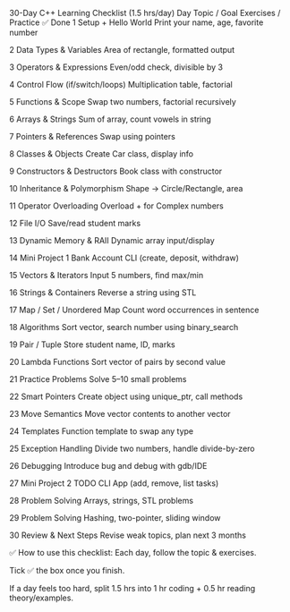 30-Day C++ Learning Checklist (1.5 hrs/day)
Day
Topic / Goal
Exercises / Practice
✅ Done
1
Setup + Hello World
Print your name, age, favorite number


2
Data Types & Variables
Area of rectangle, formatted output


3
Operators & Expressions
Even/odd check, divisible by 3


4
Control Flow (if/switch/loops)
Multiplication table, factorial


5
Functions & Scope
Swap two numbers, factorial recursively


6
Arrays & Strings
Sum of array, count vowels in string


7
Pointers & References
Swap using pointers


8
Classes & Objects
Create Car class, display info


9
Constructors & Destructors
Book class with constructor


10
Inheritance & Polymorphism
Shape → Circle/Rectangle, area


11
Operator Overloading
Overload + for Complex numbers


12
File I/O
Save/read student marks


13
Dynamic Memory & RAII
Dynamic array input/display


14
Mini Project 1
Bank Account CLI (create, deposit, withdraw)


15
Vectors & Iterators
Input 5 numbers, find max/min


16
Strings & Containers
Reverse a string using STL


17
Map / Set / Unordered Map
Count word occurrences in sentence


18
Algorithms
Sort vector, search number using binary_search


19
Pair / Tuple
Store student name, ID, marks


20
Lambda Functions
Sort vector of pairs by second value


21
Practice Problems
Solve 5–10 small problems


22
Smart Pointers
Create object using unique_ptr, call methods


23
Move Semantics
Move vector contents to another vector


24
Templates
Function template to swap any type


25
Exception Handling
Divide two numbers, handle divide-by-zero


26
Debugging
Introduce bug and debug with gdb/IDE


27
Mini Project 2
TODO CLI App (add, remove, list tasks)


28
Problem Solving
Arrays, strings, STL problems


29
Problem Solving
Hashing, two-pointer, sliding window


30
Review & Next Steps
Revise weak topics, plan next 3 months




✅ How to use this checklist:
Each day, follow the topic & exercises.


Tick ✅ the box once you finish.


If a day feels too hard, split 1.5 hrs into 1 hr coding + 0.5 hr reading theory/examples.






